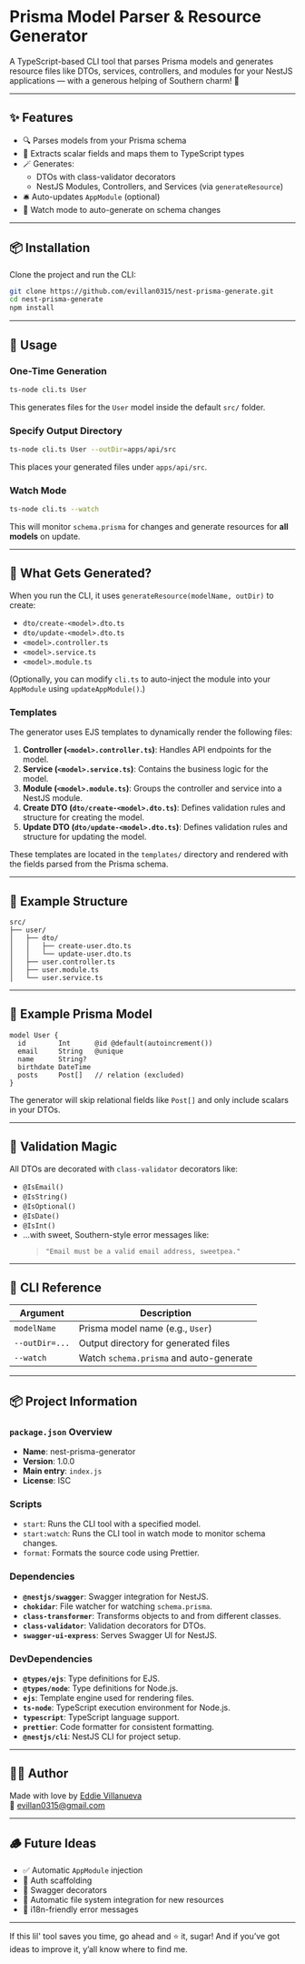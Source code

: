 
# Prisma Model Parser & Resource Generator

A TypeScript-based CLI tool that parses Prisma models and generates resource files like DTOs, services, controllers, and modules for your NestJS applications — with a generous helping of Southern charm! 🥧

---

## ✨ Features

- 🔍 Parses models from your Prisma schema
- 🧾 Extracts scalar fields and maps them to TypeScript types
- 🪄 Generates:
  - DTOs with class-validator decorators
  - NestJS Modules, Controllers, and Services (via `generateResource`)
- 🛎️ Auto-updates `AppModule` (optional)
- 👀 Watch mode to auto-generate on schema changes

---

## 📦 Installation

Clone the project and run the CLI:

```bash
git clone https://github.com/evillan0315/nest-prisma-generate.git
cd nest-prisma-generate
npm install
```

---

## 🧪 Usage

### One-Time Generation

```bash
ts-node cli.ts User
```

This generates files for the `User` model inside the default `src/` folder.

### Specify Output Directory

```bash
ts-node cli.ts User --outDir=apps/api/src
```

This places your generated files under `apps/api/src`.

### Watch Mode

```bash
ts-node cli.ts --watch
```

This will monitor `schema.prisma` for changes and generate resources for **all models** on update.

---

## 🧠 What Gets Generated?

When you run the CLI, it uses `generateResource(modelName, outDir)` to create:

- `dto/create-<model>.dto.ts`
- `dto/update-<model>.dto.ts`
- `<model>.controller.ts`
- `<model>.service.ts`
- `<model>.module.ts`

(Optionally, you can modify `cli.ts` to auto-inject the module into your `AppModule` using `updateAppModule()`.)

### Templates

The generator uses EJS templates to dynamically render the following files:

1. **Controller (`<model>.controller.ts`)**: Handles API endpoints for the model.
2. **Service (`<model>.service.ts`)**: Contains the business logic for the model.
3. **Module (`<model>.module.ts`)**: Groups the controller and service into a NestJS module.
4. **Create DTO (`dto/create-<model>.dto.ts`)**: Defines validation rules and structure for creating the model.
5. **Update DTO (`dto/update-<model>.dto.ts`)**: Defines validation rules and structure for updating the model.

These templates are located in the `templates/` directory and rendered with the fields parsed from the Prisma schema.

---

## 📁 Example Structure

```
src/
├── user/
│   ├── dto/
│   │   ├── create-user.dto.ts
│   │   └── update-user.dto.ts
│   ├── user.controller.ts
│   ├── user.module.ts
│   └── user.service.ts
```

---

## 🧠 Example Prisma Model

```prisma
model User {
  id        Int      @id @default(autoincrement())
  email     String   @unique
  name      String?
  birthdate DateTime
  posts     Post[]   // relation (excluded)
}
```

The generator will skip relational fields like `Post[]` and only include scalars in your DTOs.

---

## 🧙 Validation Magic

All DTOs are decorated with `class-validator` decorators like:

- `@IsEmail()`
- `@IsString()`
- `@IsOptional()`
- `@IsDate()`
- `@IsInt()`
- ...with sweet, Southern-style error messages like:
  > `"Email must be a valid email address, sweetpea."`

---

## 🧵 CLI Reference

| Argument         | Description                                  |
|------------------|----------------------------------------------|
| `modelName`      | Prisma model name (e.g., `User`)             |
| `--outDir=...`   | Output directory for generated files         |
| `--watch`        | Watch `schema.prisma` and auto-generate      |

---

## 📦 Project Information

### `package.json` Overview

- **Name**: nest-prisma-generator
- **Version**: 1.0.0
- **Main entry**: `index.js`
- **License**: ISC

### Scripts

- `start`: Runs the CLI tool with a specified model.
- `start:watch`: Runs the CLI tool in watch mode to monitor schema changes.
- `format`: Formats the source code using Prettier.

### Dependencies

- **`@nestjs/swagger`**: Swagger integration for NestJS.
- **`chokidar`**: File watcher for watching `schema.prisma`.
- **`class-transformer`**: Transforms objects to and from different classes.
- **`class-validator`**: Validation decorators for DTOs.
- **`swagger-ui-express`**: Serves Swagger UI for NestJS.

### DevDependencies

- **`@types/ejs`**: Type definitions for EJS.
- **`@types/node`**: Type definitions for Node.js.
- **`ejs`**: Template engine used for rendering files.
- **`ts-node`**: TypeScript execution environment for Node.js.
- **`typescript`**: TypeScript language support.
- **`prettier`**: Code formatter for consistent formatting.
- **`@nestjs/cli`**: NestJS CLI for project setup.

---

## 🧑‍💻 Author

Made with love by [Eddie Villanueva](https://github.com/evillan0315)  
💌 [evillan0315@gmail.com](mailto:evillan0315@gmail.com)

---

## 🪵 Future Ideas

- ✅ Automatic `AppModule` injection
- 🔐 Auth scaffolding
- 📜 Swagger decorators
- 📁 Automatic file system integration for new resources
- 💬 i18n-friendly error messages

---

If this lil' tool saves you time, go ahead and ⭐ it, sugar! And if you’ve got ideas to improve it, y’all know where to find me.



